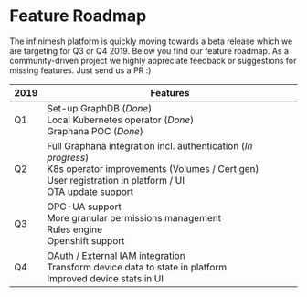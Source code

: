 # Feature Roadmap
The infinimesh platform is quickly moving towards a beta release which we are targeting for Q3 or Q4 2019. Below you find our feature roadmap. As a community-driven project we highly appreciate feedback or suggestions for missing features. Just send us a PR :) 

| **2019** 	|  **Features** 	|
|---------	|---	|
| Q1      	| Set-up GraphDB (*Done*)<br /> Local Kubernetes operator (*Done*)<br />  Graphana POC (*Done*)	|
| Q2    	  | Full Graphana integration incl. authentication (*In progress*) <br />  K8s operator improvements (Volumes / Cert gen) <br /> User registration in platform / UI <br /> OTA update support	|
| Q3       	|  OPC-UA support <br /> More granular permissions management <br /> Rules engine 	<br /> Openshift support|
| Q4      	|   OAuth / External IAM integration <br /> Transform device data to state in platform <br /> Improved device stats in UI	|
